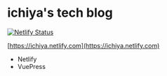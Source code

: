# ichiya's tech blog

[![Netlify Status](https://api.netlify.com/api/v1/badges/838cfd74-c452-41e6-a1f4-386a577aa579/deploy-status)](https://app.netlify.com/sites/ichiya/deploys)

[https://ichiya.netlify.com](https://ichiya.netlify.com)

+ Netlify
+ VuePress